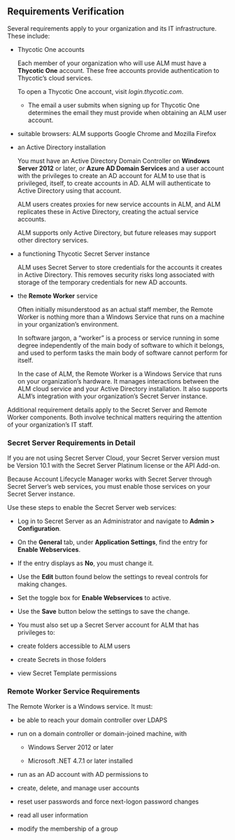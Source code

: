 ﻿[title]: # (Requirements Verification)
[tags]: # (Account  Manager,ALM,)
[priority]: # (5200)

## Requirements Verification

Several requirements apply to your organization and its IT infrastructure. These include:

* Thycotic One accounts

  Each member of your organization who will use ALM must have a **Thycotic One** account. These free accounts provide authentication to Thycotic’s cloud services.

  To open a Thycotic One account, visit *login.thycotic.com*.

  * The email a user submits when signing up for Thycotic One determines the email they must provide when obtaining an ALM user account.

* suitable browsers: ALM supports Google Chrome and Mozilla Firefox

* an Active Directory installation

  You must have an Active Directory Domain Controller on **Windows Server 2012** or later, *or* **Azure AD Domain Services** and a user account with the privileges to create an AD account for ALM to use that is privileged, itself, to create accounts in AD. ALM will authenticate to Active Directory using that account.

  ALM users creates proxies for new service accounts in ALM, and ALM replicates these in Active Directory, creating the actual service accounts.

  ALM supports only Active Directory, but future releases may support other directory services.

* a functioning Thycotic Secret Server instance

  ALM uses Secret Server to store credentials for the accounts it creates in Active Directory. This removes security risks long associated with storage of the temporary credentials for new AD accounts.

* the **Remote Worker** service

  Often initially misunderstood as an actual staff member, the Remote Worker is nothing more than a Windows Service that runs on a machine in your organization’s environment.

  In software jargon, a “worker” is a process or service running in some degree independently of the main body of software to which it belongs, and used to perform tasks the main body of software cannot perform for itself.

  In the case of ALM, the Remote Worker is a Windows Service that runs on your organization’s hardware. It manages interactions between the ALM cloud service and your Active Directory installation. It also supports ALM’s integration with your organization’s Secret Server instance.

Additional requirement details apply to the Secret Server and Remote Worker components. Both involve technical matters requiring the attention of your organization’s IT staff.

### Secret Server Requirements in Detail

If you are not using Secret Server Cloud, your Secret Server version must be Version 10.1 with the Secret Server Platinum license or the API Add-on.

Because Account Lifecycle Manager works with Secret Server through Secret Server’s web services, you must enable those services on your Secret Server instance.

Use these steps to enable the Secret Server web services:

* Log in to Secret Server as an Administrator and navigate to **Admin \> Configuration**.

* On the **General** tab, under **Application Settings**, find the entry for **Enable Webservices**.

* If the entry displays as **No**, you must change it.

* Use the **Edit** button found below the settings to reveal controls for making changes.

* Set the toggle box for **Enable Webservices** to active.

* Use the **Save** button below the settings to save the change.

* You must also set up a Secret Server account for ALM that has privileges to:

* create folders accessible to ALM users

* create Secrets in those folders

* view Secret Template permissions

### Remote Worker Service Requirements

The Remote Worker is a Windows service. It must:

* be able to reach your domain controller over LDAPS

* run on a domain controller or domain-joined machine, with

  * Windows Server 2012 or later

  * Microsoft .NET 4.7.1 or later installed

* run as an AD account with AD permissions to

* create, delete, and manage user accounts

* reset user passwords and force next-logon password changes

* read all user information

* modify the membership of a group

